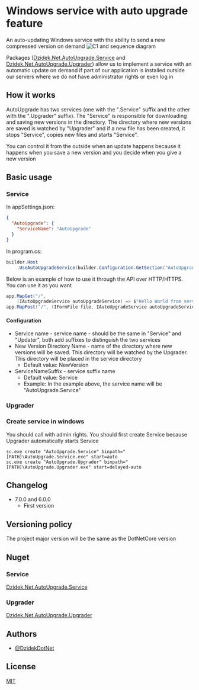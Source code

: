 
# Windows service with auto upgrade feature

An auto-updating Windows service with the ability to send a new compressed version on demand
![C1 and sequence diagram](https://github.com/DzidekDotNet/AutoUpgrade.Service/blob/main/c1_sequenceDiagram.jpg?raw=true)

Packages ([Dzidek.Net.AutoUpgrade.Service](https://www.nuget.org/packages/Dzidek.Net.AutoUpgrade.Service) and [Dzidek.Net.AutoUpgrade.Upgrader](https://www.nuget.org/packages/Dzidek.Net.AutoUpgrade.Upgrader)) allow us to implement a service with an automatic update on demand if part of our application is installed outside our servers where we do not have administrator rights or even log in

## How it works
AutoUpgrade has two services (one with the ".Service" suffix and the other with the ".Upgrader" suffix). The "Service" is responsible for downloading and saving new versions in the directory. The directory where new versions are saved is watched by "Upgrader" and if a new file has been created, it stops "Service", copies new files and starts "Service".

You can control it from the outside when an update happens because it happens when you save a new version and you decide when you give a new version
## Basic usage
### Service
In appSettings.json:
```json
{
  "AutoUpgrade": {
    "ServiceName": "AutoUpgrade"
  }
}
```
In program.cs:
```csharp
builder.Host
    .UseAutoUpgradeService(builder.Configuration.GetSection("AutoUpgrade").Get<AutoUpgradeServiceConfiguration>()!);
```
Below is an example of how to use it through the API over HTTP/HTTPS. You can use it as you want
```csharp
app.MapGet("/",
    (IAutoUpgradeService autoUpgradeService) => $"Hello World from service '{autoUpgradeService.GetVersion()}'!");
app.MapPost("/", (IFormFile file, IAutoUpgradeService autoUpgradeService) => autoUpgradeService.Upgrade(file));
```
#### Configuration
- Service name - service name - should be the same in "Service" and "Updater", both add suffixes to distinguish the two services
- New Version Directory Name - name of the directory where new versions will be saved. This directory will be watched by the Upgrader. This directory will be placed in the service directory
  - Default value: NewVersion
- ServiceNameSuffix - service suffix name
  - Default value: Service
  - Example: In the example above, the service name will be "AutoUpgrade.Service"
### Upgrader

### Create service in windows
You should call with admin rights. You should first create Service because Upgrader automatically starts Service 
```
sc.exe create "AutoUpgrade.Service" binpath="[PATH]\AutoUpgrade.Service.exe" start=auto
sc.exe create "AutoUpgrade.Upgrader" binpath="[PATH]\AutoUpgrade.Upgrader.exe" start=delayed-auto
```

## Changelog
- 7.0.0 and 6.0.0
    - First version

## Versioning policy
The project major version will be the same as the DotNetCore version

## Nuget
### Service
[Dzidek.Net.AutoUpgrade.Service](https://www.nuget.org/packages/Dzidek.Net.AutoUpgrade.Service)
### Upgrader
[Dzidek.Net.AutoUpgrade.Upgrader](https://www.nuget.org/packages/Dzidek.Net.AutoUpgrade.Upgrader)


## Authors

- [@DzidekDotNet](https://www.github.com/DzidekDotNet)


## License

[MIT](https://github.com/DzidekDotNet/AutoUpgrade.Service/blob/main/LICENSE)
